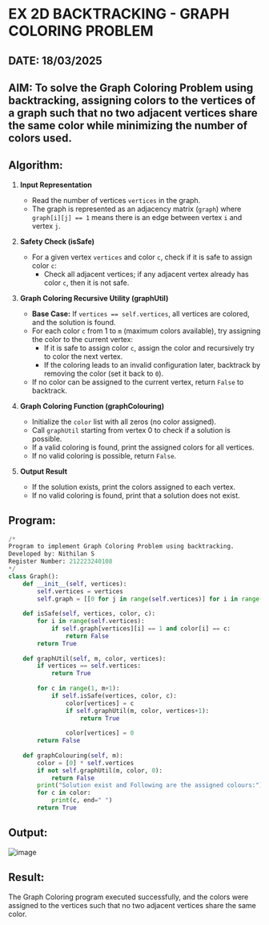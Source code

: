 # EX 2D BACKTRACKING - GRAPH COLORING PROBLEM
## DATE: 18/03/2025
## AIM: To solve the Graph Coloring Problem using backtracking, assigning colors to the vertices of a graph such that no two adjacent vertices share the same color while minimizing the number of colors used.

## Algorithm:

1. **Input Representation**  
   - Read the number of vertices `vertices` in the graph.
   - The graph is represented as an adjacency matrix (`graph`) where `graph[i][j] == 1` means there is an edge between vertex `i` and vertex `j`.

2. **Safety Check (isSafe)**  
   - For a given vertex `vertices` and color `c`, check if it is safe to assign color `c`:
     - Check all adjacent vertices; if any adjacent vertex already has color `c`, then it is not safe.

3. **Graph Coloring Recursive Utility (graphUtil)**  
   - **Base Case:** If `vertices == self.vertices`, all vertices are colored, and the solution is found.
   - For each color `c` from 1 to `m` (maximum colors available), try assigning the color to the current vertex:
     - If it is safe to assign color `c`, assign the color and recursively try to color the next vertex.
     - If the coloring leads to an invalid configuration later, backtrack by removing the color (set it back to `0`).
   - If no color can be assigned to the current vertex, return `False` to backtrack.

4. **Graph Coloring Function (graphColouring)**  
   - Initialize the `color` list with all zeros (no color assigned).
   - Call `graphUtil` starting from vertex 0 to check if a solution is possible.
   - If a valid coloring is found, print the assigned colors for all vertices.
   - If no valid coloring is possible, return `False`.

5. **Output Result**  
   - If the solution exists, print the colors assigned to each vertex.
   - If no valid coloring is found, print that a solution does not exist.
 

## Program:
```python
/*
Program to implement Graph Coloring Problem using backtracking.
Developed by: Nithilan S
Register Number: 212223240108
*/
class Graph():
    def __init__(self, vertices):
        self.vertices = vertices
        self.graph = [[0 for j in range(self.vertices)] for i in range(self.vertices)]
        
    def isSafe(self, vertices, color, c):
        for i in range(self.vertices):
            if self.graph[vertices][i] == 1 and color[i] == c:
                return False
        return True
            
    def graphUtil(self, m, color, vertices):
        if vertices == self.vertices:
            return True
            
        for c in range(1, m+1):
            if self.isSafe(vertices, color, c):
                color[vertices] = c
                if self.graphUtil(m, color, vertices+1):
                    return True
                    
                color[vertices] = 0
        return False
        
    def graphColouring(self, m):
        color = [0] * self.vertices
        if not self.graphUtil(m, color, 0):
            return False
        print("Solution exist and Following are the assigned colours:")
        for c in color:
            print(c, end=" ")
        return True
```

## Output:
![image](https://github.com/user-attachments/assets/1f72d039-3bb5-4c6d-9a34-704d7ffd9394)



## Result:
The Graph Coloring program executed successfully, and the colors were assigned to the vertices such that no two adjacent vertices share the same color.
